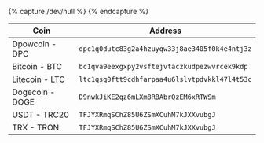 {% capture /dev/null %}
{% endcapture %}

| Coin | Address         |
|-----------------------------|--------------------------------------------|
| Dpowcoin - DPC           | <code>dpc1q0dutc83g2a4hzuyqw33j8ae3405f0k4e4ntj3z</code> |
| Bitcoin - BTC            | <code>bc1qva9eexgxpy2vsftejvtaczkudpezwvrcek9kdp</code> |
| Litecoin - LTC           | <code>ltc1qsg0ftt9cdhfarpaa4u6lslvtpdvkkl47l4t53c</code> |
| Dogecoin - DOGE          | <code>D9nwkJiKE2qz6mLXm8RBAbrQzEM6xRTWSm</code> |
| USDT - TRC20             | <code>TFJYXRmqSChZ85U6ZSmXCuhM7kJXXvubgJ</code> |
| TRX - TRON               | <code>TFJYXRmqSChZ85U6ZSmXCuhM7kJXXvubgJ</code> |
